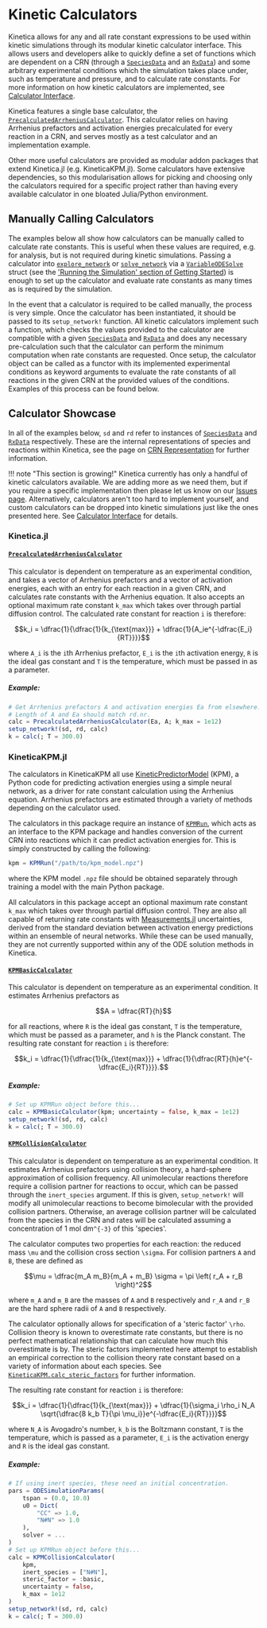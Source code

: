 # Kinetic Calculators

Kinetica allows for any and all rate constant expressions to be used within kinetic simulations through its modular kinetic calculator interface. This allows users and developers alike to quickly define a set of functions which are dependent on a CRN (through a [`SpeciesData`](@ref) and an [`RxData`](@ref)) and some arbitrary experimental conditions which the simulation takes place under, such as temperature and pressure, and to calculate rate constants. For more information on how kinetic calculators are implemented, see [Calculator Interface](@ref).

Kinetica features a single base calculator, the [`PrecalculatedArrheniusCalculator`](@ref). This calculator relies on having Arrhenius prefactors and activation energies precalculated for every reaction in a CRN, and serves mostly as a test calculator and an implementation example. 

Other more useful calculators are provided as modular addon packages that extend Kinetica.jl (e.g. KineticaKPM.jl). Some calculators have extensive dependencies, so this modularisation allows for picking and choosing only the calculators required for a specific project rather than having every available calculator in one bloated Julia/Python environment.

## Manually Calling Calculators

The examples below all show how calculators can be manually called to calculate rate constants. This is useful when these values are required, e.g. for analysis, but is not required during kinetic simulations. Passing a calculator into [`explore_network`](@ref) or [`solve_network`](@ref) via a [`VariableODESolve`](@ref) struct (see the ['Running the Simulation' section of Getting Started](@ref "Running the Simulation")) is enough to set up the calculator and evaluate rate constants as many times as is required by the simulation.

In the event that a calculator is required to be called manually, the process is very simple. Once the calculator has been instantiated, it should be passed to its `setup_network!` function. All kinetic calculators implement such a function, which checks the values provided to the calculator are compatible with a given [`SpeciesData`](@ref) and [`RxData`](@ref) and does any necessary pre-calculation such that the calculator can perform the minimum computation when rate constants are requested. Once setup, the calculator object can be called as a functor with its implemented experimental conditions as keyword arguments to evaluate the rate constants of all reactions in the given CRN at the provided values of the conditions. Examples of this process can be found below.

## Calculator Showcase

In all of the examples below, `sd` and `rd` refer to instances of [`SpeciesData`](@ref) and [`RxData`](@ref) respectively. These are the internal representations of species and reactions within Kinetica, see the page on [CRN Representation](@ref) for further information.

!!! note "This section is growing!"
    Kinetica currently has only a handful of kinetic calculators available. We are adding more as we need them, but if you require a specific implementation then please let us know on our [Issues page](https://github.com/Kinetica-jl/Kinetica.jl/issues). Alternatively, calculators aren't too hard to implement yourself, and custom calculators can be dropped into kinetic simulations just like the ones presented here. See [Calculator Interface](@ref) for details.

### Kinetica.jl

#### [`PrecalculatedArrheniusCalculator`](@ref)

This calculator is dependent on temperature as an experimental condition, and takes a vector of Arrhenius prefactors and a vector of activation energies, each with an entry for each reaction in a given CRN, and calculates rate constants with the Arrhenius equation. It also accepts an optional maximum rate constant `k_max` which takes over through partial diffusion control. The calculated rate constant for reaction ``i`` is therefore: 

```math
k_i = \dfrac{1}{\dfrac{1}{k_{\text{max}}} + \dfrac{1}{A_ie^{-\dfrac{E_i}{RT}}}}
```

where ``A_i`` is the ``i``th Arrhenius prefactor, ``E_i`` is the ``i``th activation energy, ``R`` is the ideal gas constant and ``T`` is the temperature, which must be passed in as a parameter.

##### Example:

```julia
# Get Arrhenius prefactors A and activation energies Ea from elsewhere...
# Length of A and Ea should match rd.nr.
calc = PrecalculatedArrheniusCalculator(Ea, A; k_max = 1e12)
setup_network!(sd, rd, calc)
k = calc(; T = 300.0)
```

### KineticaKPM.jl

The calculators in KineticaKPM all use [KineticPredictorModel](https://github.com/joegilkes/KineticPredictorModel) (KPM), a Python code for predicting activation energies using a simple neural network, as a driver for rate constant calculation using the Arrhenius equation. Arrhenius prefactors are estimated through a variety of methods depending on the calculator used.

The calculators in this package require an instance of [`KPMRun`](@ref), which acts as an interface to the KPM package and handles conversion of the current CRN into reactions which it can predict activation energies for. This is simply constructed by calling the following:

```julia
kpm = KPMRun("/path/to/kpm_model.npz")
```

where the KPM model `.npz` file should be obtained separately through training a model with the main Python package.

All calculators in this package accept an optional maximum rate constant `k_max` which takes over through partial diffusion control. They are also all capable of returning rate constants with [Measurements.jl](https://juliaphysics.github.io/Measurements.jl/stable/) uncertainties, derived from the standard deviation between activation energy predictions within an ensemble of neural networks. While these can be used manually, they are not currently supported within any of the ODE solution methods in Kinetica.

#### [`KPMBasicCalculator`](@ref)

This calculator is dependent on temperature as an experimental condition. It estimates Arrhenius prefactors as

```math
A = \dfrac{RT}{h}
```

for all reactions, where ``R`` is the ideal gas constant, ``T`` is the temperature, which must be passed as a parameter, and ``h`` is the Planck constant. The resulting rate constant for reaction ``i`` is therefore:

```math
k_i = \dfrac{1}{\dfrac{1}{k_{\text{max}}} + \dfrac{1}{\dfrac{RT}{h}e^{-\dfrac{E_i}{RT}}}}.
```

##### Example:

```julia
# Set up KPMRun object before this...
calc = KPMBasicCalculator(kpm; uncertainty = false, k_max = 1e12)
setup_network!(sd, rd, calc)
k = calc(; T = 300.0)
```

#### [`KPMCollisionCalculator`](@ref)

This calculator is dependent on temperature as an experimental condition. It estimates Arrhenius prefactors using collision theory, a hard-sphere approximation of collision frequency. All unimolecular reactions therefore require a collision partner for reactions to occur, which can be passed through the `inert_species` argument. If this is given, `setup_network!` will modify all unimolecular reactions to become bimolecular with the provided collision partners. Otherwise, an average collision partner will be calculated from the species in the CRN and rates will be calculated assuming a concentration of 1 mol dm``^{-3}`` of this 'species'.

The calculator computes two properties for each reaction: the reduced mass ``\mu`` and the collision cross section ``\sigma``. For collision partners ``A`` and ``B``, these are defined as

```math
\mu = \dfrac{m_A m_B}{m_A + m_B}
\sigma = \pi \left( r_A + r_B \right)^2
```

where ``m_A`` and ``m_B`` are the masses of ``A`` and ``B`` respectively and ``r_A`` and ``r_B`` are the hard sphere radii of ``A`` and ``B`` respectively.

The calculator optionally allows for specification of a 'steric factor' ``\rho``. Collision theory is known to overestimate rate constants, but there is no perfect mathematical relationship that can calculate how much this overestimate is by. The steric factors implemented here attempt to establish an empirical correction to the collision theory rate constant based on a variety of information about each species. See [`KineticaKPM.calc_steric_factors`](@ref) for further information.

The resulting rate constant for reaction ``i`` is therefore:

```math
k_i = \dfrac{1}{\dfrac{1}{k_{\text{max}}} + \dfrac{1}{\sigma_i \rho_i N_A \sqrt{\dfrac{8 k_b T}{\pi \mu_i}}e^{-\dfrac{E_i}{RT}}}}
```

where ``N_A`` is Avogadro's number, ``k_b`` is the Boltzmann constant, ``T`` is the temperature, which is passed as a parameter, ``E_i`` is the activation energy and ``R`` is the ideal gas constant.

##### Example:

```julia
# If using inert species, these need an initial concentration.
pars = ODESimulationParams(
    tspan = (0.0, 10.0)
    u0 = Dict(
        "CC" => 1.0,
        "N#N" => 1.0
    ),
    solver = ...
)
# Set up KPMRun object before this...
calc = KPMCollisionCalculator(
    kpm,
    inert_species = ["N#N"],
    steric_factor = :basic,
    uncertainty = false,
    k_max = 1e12
)
setup_network!(sd, rd, calc)
k = calc(; T = 300.0)
```